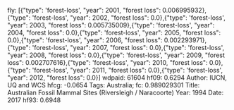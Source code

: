 fly: [{"type": 'forest-loss', "year": 2001, "forest loss": 0.006995932},{"type": 'forest-loss', "year": 2002, "forest loss": 0.0},{"type": 'forest-loss', "year": 2003, "forest loss": 0.005735009},{"type": 'forest-loss', "year": 2004, "forest loss": 0.0},{"type": 'forest-loss', "year": 2005, "forest loss": 0.0},{"type": 'forest-loss', "year": 2006, "forest loss": 0.002293971},{"type": 'forest-loss', "year": 2007, "forest loss": 0.0},{"type": 'forest-loss', "year": 2008, "forest loss": 0.0},{"type": 'forest-loss', "year": 2009, "forest loss": 0.002707616},{"type": 'forest-loss', "year": 2010, "forest loss": 0.0},{"type": 'forest-loss', "year": 2011, "forest loss": 0.0},{"type": 'forest-loss', "year": 2012, "forest loss": 0.0}]
wdpaid: 61604
hf09: 0.6294
Author: IUCN, UQ and WCS
hfcg: -0.0654
Tags: Australia;
fc: 0.989029301
Title: Australian Fossil Mammal Sites (Riversleigh / Naracoorte)
Year: 1994
Date: 2017
hf93: 0.6948

